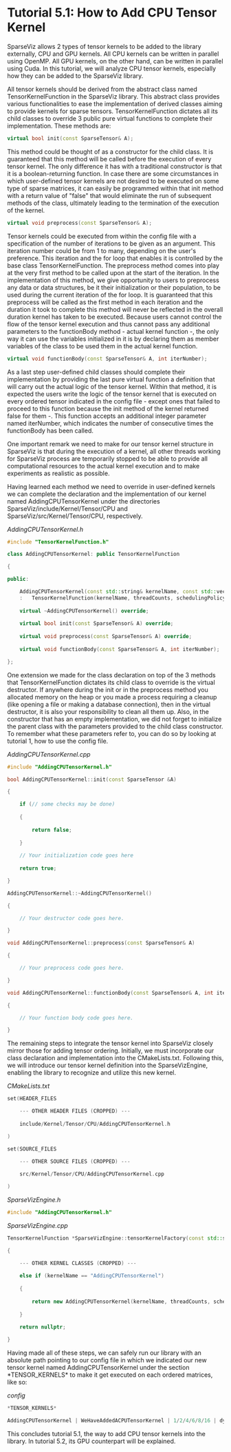 # Tutorial 5.1: How to Add CPU Tensor Kernel

SparseViz allows 2 types of tensor kernels to be added to the library
externally, CPU and GPU kernels. All CPU kernels can be written in
parallel using OpenMP. All GPU kernels, on the other hand, can be
written in parallel using Cuda. In this tutorial, we will analyze CPU
tensor kernels, especially how they can be added to the SparseViz
library.

All tensor kernels should be derived from the abstract class named
TensorKernelFunction in the SparseViz library. This abstract class
provides various functionalities to ease the implementation of derived
classes aiming to provide kernels for sparse tensors.
TensorKernelFunction dictates all its child classes to override 3 public
pure virtual functions to complete their implementation. These methods
are:

```cpp
virtual bool init(const SparseTensor& A);
```

This method could be thought of as a constructor for the child class. It
is guaranteed that this method will be called before the execution of
every tensor kernel. The only difference it has with a traditional
constructor is that it is a boolean-returning function. In case there
are some circumstances in which user-defined tensor kernels are not
desired to be executed on some type of sparse matrices, it can easily be
programmed within that init method with a return value of "false" that
would eliminate the run of subsequent methods of the class, ultimately
leading to the termination of the execution of the kernel.

```cpp
virtual void preprocess(const SparseTensor& A);
```

Tensor kernels could be executed from within the config file with a
specification of the number of iterations to be given as an argument.
This iteration number could be from 1 to many, depending on the user's
preference. This iteration and the for loop that enables it is
controlled by the base class TensorKernelFunction. The preprocess method
comes into play at the very first method to be called upon at the start
of the iteration. In the implementation of this method, we give
opportunity to users to preprocess any data or data structures, be it
their initialization or their population, to be used during the current
iteration of the for loop. It is guaranteed that this preprocess will be
called as the first method in each iteration and the duration it took to
complete this method will never be reflected in the overall duration
kernel has taken to be executed. Because users cannot control the flow
of the tensor kernel execution and thus cannot pass any additional
parameters to the functionBody method - actual kernel function -, the
only way it can use the variables initialized in it is by declaring them
as member variables of the class to be used them in the actual kernel
function.

```cpp
virtual void functionBody(const SparseTensor& A, int iterNumber);
```

As a last step user-defined child classes should complete their
implementation by providing the last pure virtual function a definition
that will carry out the actual logic of the tensor kernel. Within that
method, it is expected the users write the logic of the tensor kernel
that is executed on every ordered tensor indicated in the config file -
except ones that failed to proceed to this function because the init
method of the kernel returned false for them -. This function accepts an
additional integer parameter named iterNumber, which indicates the
number of consecutive times the functionBody has been called.

One important remark we need to make for our tensor kernel structure in
SparseViz is that during the execution of a kernel, all other threads
working for SparseViz process are temporarily stopped to be able to
provide all computational resources to the actual kernel execution and
to make experiments as realistic as possible.

Having learned each method we need to override in user-defined kernels
we can complete the declaration and the implementation of our kernel
named AddingCPUTensorKernel under the directories
SparseViz/include/Kernel/Tensor/CPU and SparseViz/src/Kernel/Tensor/CPU,
respectively.

*AddingCPUTensorKernel.h*

```cpp
#include "TensorKernelFunction.h"

class AddingCPUTensorKernel: public TensorKernelFunction

{

public:

    AddingCPUTensorKernel(const std::string& kernelName, const std::vector<int>& threadCounts, const std::string& schedulingPolicy, int chunkSize, int nRun, int nIgnore)
    :   TensorKernelFunction(kernelName, threadCounts, schedulingPolicy, chunkSize, nRun, nIgnore) {}
    
    virtual ~AddingCPUTensorKernel() override;
    
    virtual bool init(const SparseTensor& A) override;
    
    virtual void preprocess(const SparseTensor& A) override;
    
    virtual void functionBody(const SparseTensor& A, int iterNumber);

};
```

One extension we made for the class declaration on top of the 3 methods
that TensorKernelFunction dictates its child class to override is the
virtual destructor. If anywhere during the init or in the preprocess
method you allocated memory on the heap or you made a process requiring
a cleanup (like opening a file or making a database connection), then in
the virtual destructor, it is also your responsibility to clean all them
up. Also, in the constructor that has an empty implementation, we did
not forget to initialize the parent class with the parameters provided
to the child class constructor. To remember what these parameters refer
to, you can do so by looking at tutorial 1, how to use the config file.

*AddingCPUTensorKernel.cpp*

```cpp
#include "AddingCPUTensorKernel.h"

bool AddingCPUTensorKernel::init(const SparseTensor &A)

{

    if (// some checks may be done)
    
    {
    
        return false;
    
    }
    
    // Your initialization code goes here
    
    return true;

}

AddingCPUTensorKernel::~AddingCPUTensorKernel()

{

    // Your destructor code goes here.

}

void AddingCPUTensorKernel::preprocess(const SparseTensor& A)

{

    // Your preprocess code goes here.

}

void AddingCPUTensorKernel::functionBody(const SparseTensor& A, int iterNumber)

{

    // Your function body code goes here.

}
```

The remaining steps to integrate the tensor kernel into SparseViz
closely mirror those for adding tensor ordering. Initially, we must
incorporate our class declaration and implementation into the
CMakeLists.txt. Following this, we will introduce our tensor kernel
definition into the SparseVizEngine, enabling the library to recognize
and utilize this new kernel.

*CMakeLists.txt*

```cpp
set(HEADER_FILES

    --- OTHER HEADER FILES (CROPPED) ---
    
    include/Kernel/Tensor/CPU/AddingCPUTensorKernel.h

)

set(SOURCE_FILES

    --- OTHER SOURCE FILES (CROPPED) ---
    
    src/Kernel/Tensor/CPU/AddingCPUTensorKernel.cpp

)
```

*SparseVizEngine.h*

```cpp
#include "AddingCPUTensorKernel.h"
```

*SparseVizEngine.cpp*

```cpp
TensorKernelFunction *SparseVizEngine::tensorKernelFactory(const std::string &kernelName, const std::vector<int>& threadCounts, const std::string &schedulingPolicy, int chunkSize, int nRun, int nIgnore)

{

    --- OTHER KERNEL CLASSES (CROPPED) ---
    
    else if (kernelName == "AddingCPUTensorKernel")
    
    {
    
        return new AddingCPUTensorKernel(kernelName, threadCounts, schedulingPolicy, chunkSize, nRun, nIgnore);
    
    }
    
    return nullptr;

}
```

Having made all of these steps, we can safely run our library with an
absolute path pointing to our config file in which we indicated our new
tensor kernel named AddingCPUTensorKernel under the section
\*TENSOR_KERNELS\* to make it get executed on each ordered matrices,
like so:

*config*

```cpp
*TENSOR_KERNELS*

AddingCPUTensorKernel | WeHaveAddedACPUTensorKernel | 1/2/4/6/8/16 | dynamic | 256 | 10 | 2
```

This concludes tutorial 5.1, the way to add CPU tensor kernels into the
library. In tutorial 5.2, its GPU counterpart will be explained.